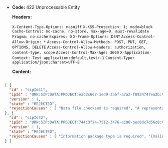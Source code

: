 * **Code:** 422 Unprocessable Entity

  **Headers:**

  `X-Content-Type-Options: nosniff`
  `X-XSS-Protection: 1; mode=block`
  `Cache-Control: no-cache, no-store, max-age=0, must-revalidate`
  `Pragma: no-cache`
  `Expires: 0`
  `X-Frame-Options: DENY`
  `Access-Control-Allow-Origin: *`
  `Access-Control-Allow-Methods: POST, PUT, GET, OPTIONS, DELETE`
  `Access-Control-Allow-Headers: authorization, content-type, scope`
  `Access-Control-Max-Age: 3600`
  `X-Application-Context: Test application:default,test:-1`
  `Content-Type: application/json;charset=UTF-8`

  **Content:**

```json

[ {
  "id" : "sipId41",
  "ipId" : "URN:SIP:DATA:PROJECT:eac3c667-1ed9-3abf-a7a2-f8934747ea2b:V1",
  "version" : 1,
  "state" : "REJECTED",
  "rejectionCauses" : [ "Data file checksum is required", "A representation information is required in content information" ]
}, {
  "id" : "sipId42",
  "ipId" : "URN:SIP:DATA:PROJECT:744c3f24-7512-3476-a100-bec0dc7d56c8:V1",
  "version" : 1,
  "state" : "REJECTED",
  "rejectionCauses" : [ "Information package type is required", "{Validation annotation @fr.cnes.regards.framework.file.utils.validation.HandledMessageDigestAlgorithm validating FAKE: it is not an handled algorithm for checksum computation", "A representation information is required in content information" ]
} ]
```
